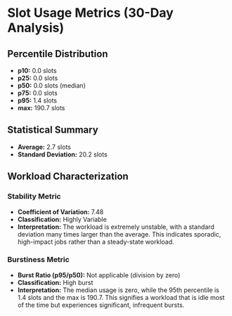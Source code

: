 # Slot Usage Metrics (30-Day Analysis)

## Percentile Distribution
- **p10:** 0.0 slots
- **p25:** 0.0 slots
- **p50:** 0.0 slots (median)
- **p75:** 0.0 slots
- **p95:** 1.4 slots
- **max:** 190.7 slots

## Statistical Summary
- **Average:** 2.7 slots
- **Standard Deviation:** 20.2 slots

## Workload Characterization

### Stability Metric
- **Coefficient of Variation:** 7.48
- **Classification:** Highly Variable
- **Interpretation:** The workload is extremely unstable, with a standard deviation many times larger than the average. This indicates sporadic, high-impact jobs rather than a steady-state workload.

### Burstiness Metric
- **Burst Ratio (p95/p50):** Not applicable (division by zero)
- **Classification:** High burst
- **Interpretation:** The median usage is zero, while the 95th percentile is 1.4 slots and the max is 190.7. This signifies a workload that is idle most of the time but experiences significant, infrequent bursts.
